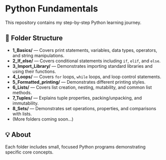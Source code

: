 # Python Fundamentals

This repository contains my step-by-step Python learning journey.

## 📁 Folder Structure
- **1_Basics/** — Covers print statements, variables, data types, operators, and string manipulations.
- **2_If_else/** — Covers conditional statements including `if`, `elif`, and `else`.
- **3_Import_Library/** — Demonstrates importing standard libraries and using their functions.
- **4_Loops/** — Covers `for` loops, `while` loops, and loop control statements.
- **5_Formatted_printing/** — Demonstrates different printing styles.
- **6_Lists/** — Covers list creation, nesting, mutability, and common list methods.  
- **7_Tuples/** — Explains tuple properties, packing/unpacking, and immutability.  
- **8_Sets/** — Demonstrates set operations, properties, and comparisons with lists.
- (More folders coming soon...)

## 💡 About
Each folder includes small, focused Python programs demonstrating specific core concepts.

